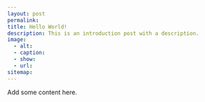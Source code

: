 ```yaml
---
layout: post
permalink:
title: Hello World!
description: This is an introduction post with a description.
image:
  - alt:
  - caption:
  - show:
  - url:
sitemap:
---
```

Add some content here.